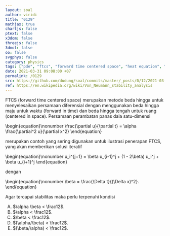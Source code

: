```yaml
---
layout: soal
author: viridi
title: "0129"
mathjax: true
chartjs: false
ptext: false
x3dom: false
threejs: false
3dmol: false
oo: false
svgphys: false
category: physics
tags: ["pde", "ftcs", "forward time centered space", "heat equation", "error propagation", "fi3201", "2020-1"]
date: 2021-03-31 09:08:00 +07
permalink: /0129
src: https://github.com/dudung/soal/commits/master/_posts/0/12/2021-03-31-pde-ftcs-scheme-err.md
ref: https://en.wikipedia.org/wiki/Von_Neumann_stability_analysis
---
```

FTCS (forward time centered space) merupakan metode beda hingga untuk menyelesaikan persamaan diferensial dengan menggunakan beda hingga maju untuk waktu (forward in time) dan beda hingga tengah untuk ruang (centered in space). Persamaan perambatan panas dala satu-dimensi

\begin{equation}\nonumber
\frac{\partial u}{\partial t} = \alpha \frac{\partial^2 u}{\partial x^2}
\end{equation}

merupakan contoh yang sering digunakan untuk ilustrasi penerapan FTCS, yang akan memberikan solusi iteratif

\begin{equation}\nonumber
u_i^{j+1} = \beta u_{i-1}^j + (1 - 2\beta) u_i^j + \beta u_{i+1}^j
\end{equation}

dengan

\begin{equation}\nonumber
\beta = \frac{\Delta t}{(\Delta x)^2}.
\end{equation}

Agar tercapai stabilitas maka perlu terpenuhi kondisi

<ol type="A">
<li>$\alpha \beta < \frac12$.
<li>$\alpha < \frac12$.
<li>$\beta < \frac12$.
<li>$(\alpha/\beta) < \frac12$.
<li>$(\beta/\alpha) < \frac12$.
